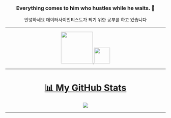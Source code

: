 <div align="center">

### **Everything comes to him who hustles while he waits.** 👋

안녕하세요 데이터사이언티스트가 되기 위한 공부를 하고 있습니다

-------------
<div align="center">
  <a href="https://www.kaggle.com/youngjunplayer"><img src="https://www.kaggle.com/static/images/site-logo.svg" width="100" /> 
    <img src="https://www.kaggle.com/static/images/tiers/contributor@192.png" width="50" /> 

-------------
# 📊 My GitHub Stats
<img src="https://github-readme-stats.vercel.app/api?username=YoungJun-Player&show_icons=true&hide_border=true" />

-------------


<!--
**YoungJun-Player/YoungJun-Player** is a ✨ _special_ ✨ repository because its `README.md` (this file) appears on your GitHub profile.

Here are some ideas to get you started:

- 🔭 I’m currently working on ...
- 🌱 I’m currently learning ...
- 👯 I’m looking to collaborate on ...
- 🤔 I’m looking for help with ...
- 💬 Ask me about ...
- 📫 How to reach me: ...
- 😄 Pronouns: ...
- ⚡ Fun fact: ...
-->
